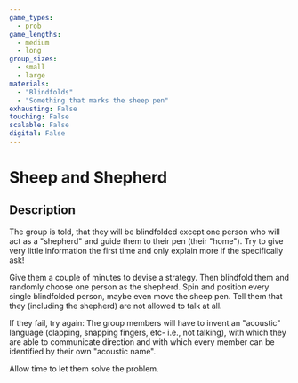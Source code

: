 ```yaml
---
game_types:
  - prob
game_lengths:
  - medium
  - long
group_sizes:
  - small
  - large
materials:
  - "Blindfolds"
  - "Something that marks the sheep pen"
exhausting: False
touching: False
scalable: False
digital: False
---
```

# Sheep and Shepherd

## Description
The group is told, that they will be blindfolded except one person who will act as a "shepherd" and guide them to their pen (their "home"). Try to give very little information the first time and only explain more if the specifically ask!

Give them a couple of minutes to devise a strategy. Then blindfold them and randomly choose one person as the shepherd. Spin and position every single blindfolded person, maybe even move the sheep pen. Tell them that they (including the shepherd) are not allowed to talk at all.

If they fail, try again: The group members will have to invent an "acoustic" language (clapping, snapping fingers, etc- i.e., not talking), with which they are able to communicate direction and with which every member can be identified by their own "acoustic name".

Allow time to let them solve the problem.
